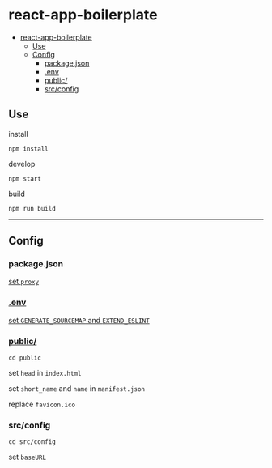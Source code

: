 # react-app-boilerplate

- [react-app-boilerplate](#react-app-boilerplate)
  - [Use](#use)
  - [Config](#config)
    - [package.json](#packagejson)
    - [.env](#env)
    - [public/](#public)
    - [src/config](#srcconfig)

## Use

install

```shell
npm install
```

develop

```shell
npm start
```

build

```shell
npm run build
```

---

## Config

### package.json

[set `proxy`](https://create-react-app.dev/docs/proxying-api-requests-in-development)

### [.env](https://create-react-app.dev/docs/adding-custom-environment-variables#adding-development-environment-variables-in-env)

[set `GENERATE_SOURCEMAP` and `EXTEND_ESLINT`](https://create-react-app.dev/docs/advanced-configuration)

### [public/](https://create-react-app.dev/docs/using-the-public-folder)

```shell
cd public
```

set `head` in `index.html`

set `short_name` and `name` in `manifest.json`

replace `favicon.ico`

### src/config

```shell
cd src/config
```

set `baseURL`
